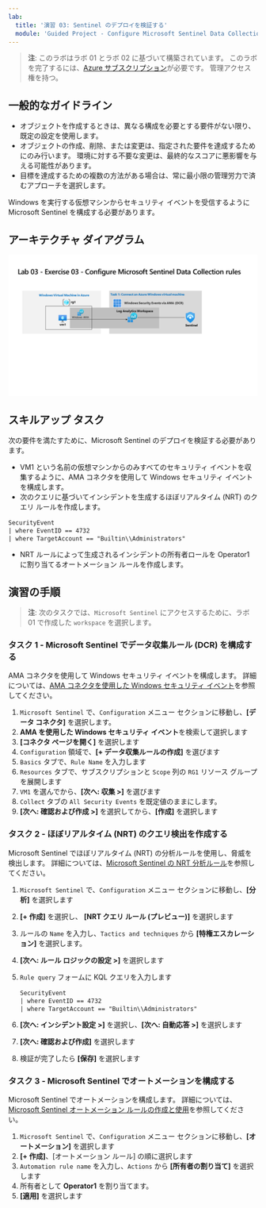 ```yaml
---
lab:
  title: '演習 03: Sentinel のデプロイを検証する'
  module: 'Guided Project - Configure Microsoft Sentinel Data Collection rules, NRT Analytic rule and Automation'
---
```


>**注**: このラボはラボ 01 とラボ 02 に基づいて構築されています。 このラボを完了するには、[Azure サブスクリプション](https://azure.microsoft.com/free/?azure-portal=true)が必要です。 管理アクセス権を持つ。

## 一般的なガイドライン

- オブジェクトを作成するときは、異なる構成を必要とする要件がない限り、既定の設定を使用します。
- オブジェクトの作成、削除、または変更は、指定された要件を達成するためにのみ行います。 環境に対する不要な変更は、最終的なスコアに悪影響を与える可能性があります。
- 目標を達成するための複数の方法がある場合は、常に最小限の管理労力で済むアプローチを選択します。

Windows を実行する仮想マシンからセキュリティ イベントを受信するように Microsoft Sentinel を構成する必要があります。

## アーキテクチャ ダイアグラム

![DCR を使用した AMA 経由のWindows セキュリティ イベントのダイアグラム](../Media/apl-5001-lab-diagrams-lab03.png)

## スキルアップ タスク

次の要件を満たすために、Microsoft Sentinel のデプロイを検証する必要があります。

- VM1 という名前の仮想マシンからのみすべてのセキュリティ イベントを収集するように、AMA コネクタを使用して Windows セキュリティ イベントを構成します。
- 次のクエリに基づいてインシデントを生成するほぼリアルタイム (NRT) のクエリ ルールを作成します。

```KQL
SecurityEvent 
| where EventID == 4732
| where TargetAccount == "Builtin\\Administrators"
```

- NRT ルールによって生成されるインシデントの所有者ロールを Operator1 に割り当てるオートメーション ルールを作成します。

## 演習の手順

>**注**: 次のタスクでは、`Microsoft Sentinel` にアクセスするために、ラボ 01 で作成した `workspace` を選択します。

### タスク 1 - Microsoft Sentinel でデータ収集ルール (DCR) を構成する

AMA コネクタを使用して Windows セキュリティ イベントを構成します。 詳細については、[AMA コネクタを使用した Windows セキュリティ イベント](https://learn.microsoft.com/azure/sentinel/data-connectors/windows-security-events-via-ama)を参照してください。

 1. `Microsoft Sentinel` で、`Configuration` メニュー セクションに移動し、**[データ コネクタ]** を選択します。
 1. **AMA を使用した Windows セキュリティ イベント**を検索して選択します
 1. **[コネクタ ページを開く]** を選択します
 1. `Configuration` 領域で、**[+ データ収集ルールの作成]** を選びます
 1. `Basics` タブで、`Rule Name` を入力します
 1. `Resources` タブで、サブスクリプションと `Scope` 列の `RG1` リソース グループを展開します
 1. `VM1` を選んでから、**[次へ: 収集 >]** を選びます
 1. `Collect` タブの `All Security Events` を既定値のままにします。
 1. **[次へ: 確認および作成 >]** を選択してから、**[作成]** を選択します

### タスク 2 - ほぼリアルタイム (NRT) のクエリ検出を作成する

Microsoft Sentinel でほぼリアルタイム (NRT) の分析ルールを使用し、脅威を検出します。 詳細については、[Microsoft Sentinel の NRT 分析ルール](https://learn.microsoft.com/azure/sentinel/near-real-time-rules)を参照してください。

 1. `Microsoft Sentinel` で、`Configuration` メニュー セクションに移動し、**[分析]** を選択します
 1. **[+ 作成]** を選択し、 **[NRT クエリ ルール (プレビュー)]** を選択します
 1. ルールの `Name` を入力し、`Tactics and techniques` から **[特権エスカレーション]** を選択します。
 1. **[次へ: ルール ロジックの設定 >]** を選択します
 1. `Rule query` フォームに KQL クエリを入力します

    ```KQL
    SecurityEvent 
    | where EventID == 4732
    | where TargetAccount == "Builtin\\Administrators"
    ```

 1. **[次へ: インシデント設定 >]** を選択し、**[次へ: 自動応答 >]** を選択します
 1. **[次へ: 確認および作成]** を選択します
 1. 検証が完了したら **[保存]** を選択します

### タスク 3 - Microsoft Sentinel でオートメーションを構成する 

Microsoft Sentinel でオートメーションを構成します。 詳細については、[Microsoft Sentinel オートメーション ルールの作成と使用](https://learn.microsoft.com/azure/sentinel/create-manage-use-automation-rules)を参照してください。

 1. `Microsoft Sentinel` で、`Configuration` メニュー セクションに移動し、**[オートメーション]** を選択します
 1. **[+ 作成]**、[オートメーション ルール] の順に選択します
 1. `Automation rule name` を入力し、`Actions` から **[所有者の割り当て]** を選択します
 1. 所有者として **Operator1** を割り当てます。
 1. **[適用]** を選択します
